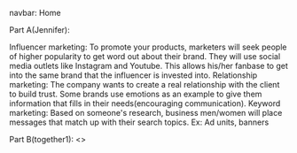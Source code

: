 navbar<Myron>:
Home





Part A(Jennifer):
<!-- card -->
Influencer marketing:
To promote your products, marketers will seek people of higher popularity to get word out about their brand. They will use social media outlets like Instagram and Youtube. This allows his/her fanbase to get into the same brand that the influencer is invested into.
Relationship marketing:
The company wants to create a real relationship with the client to build trust. Some brands use emotions as an example to give them information that fills in their needs(encouraging communication).
Keyword marketing:
Based on someone's research, business men/women will place messages that match up with their search topics. Ex: Ad units, banners
<!-- /card -->
Part B(together1):
<>
